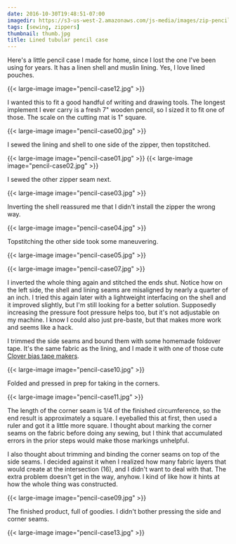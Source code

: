```yaml
---
date: 2016-10-30T19:48:51-07:00
imagedir: https://s3-us-west-2.amazonaws.com/js-media/images/zip-pencil-case
tags: [sewing, zippers]
thumbnail: thumb.jpg
title: Lined tubular pencil case
---
```


Here's a little pencil case I made for home, since I lost the one I've been using for years. It has a linen shell and muslin lining. Yes, I love lined pouches.

{{< large-image image="pencil-case12.jpg" >}}

I wanted this to fit a good handful of writing and drawing tools. The longest implement I ever carry is a fresh 7" wooden pencil, so I sized it to fit one of those. The scale on the cutting mat is 1" square.

{{< large-image image="pencil-case00.jpg" >}}

I sewed the lining and shell to one side of the zipper, then topstitched.

{{< large-image image="pencil-case01.jpg" >}}
{{< large-image image="pencil-case02.jpg" >}}

I sewed the other zipper seam next.

{{< large-image image="pencil-case03.jpg" >}}

Inverting the shell reassured me that I didn't install the zipper the wrong way.

{{< large-image image="pencil-case04.jpg" >}}

Topstitching the other side took some maneuvering.

{{< large-image image="pencil-case05.jpg" >}}

{{< large-image image="pencil-case07.jpg" >}}

I inverted the whole thing again and stitched the ends shut. Notice how on the left side, the shell and lining seams are misaligned by nearly a quarter of an inch. I tried this again later with a lightweight interfacing on the shell and it improved slightly, but I'm still looking for a better solution. Supposedly increasing the pressure foot pressure helps too, but it's not adjustable on my machine. I know I could also just pre-baste, but that makes more work and seems like a hack.

I trimmed the side seams and bound them with some homemade foldover tape. It's the same fabric as the lining, and I made it with one of those cute [Clover bias tape makers](http://www.clover-usa.com/en/bias-tape-bias-tape-makers/187-bias-tape-makers.html).

{{< large-image image="pencil-case10.jpg" >}}

Folded and pressed in prep for taking in the corners.

{{< large-image image="pencil-case11.jpg" >}}

The length of the corner seam is 1/4 of the finished circumference, so the end result is approximately a square. I eyeballed this at first, then used a ruler and got it a little more square. I thought about marking the corner seams on the fabric before doing any sewing, but I think that accumulated errors in the prior steps would make those markings unhelpful.

I also thought about trimming and binding the corner seams on top of the side seams. I decided against it when I realized how many fabric layers that would create at the intersection (16), and I didn't want to deal with that. The extra problem doesn't get in the way, anyhow. I kind of like how it hints at how the whole thing was constructed.

{{< large-image image="pencil-case09.jpg" >}}

The finished product, full of goodies. I didn't bother pressing the side and corner seams.

{{< large-image image="pencil-case13.jpg" >}}
